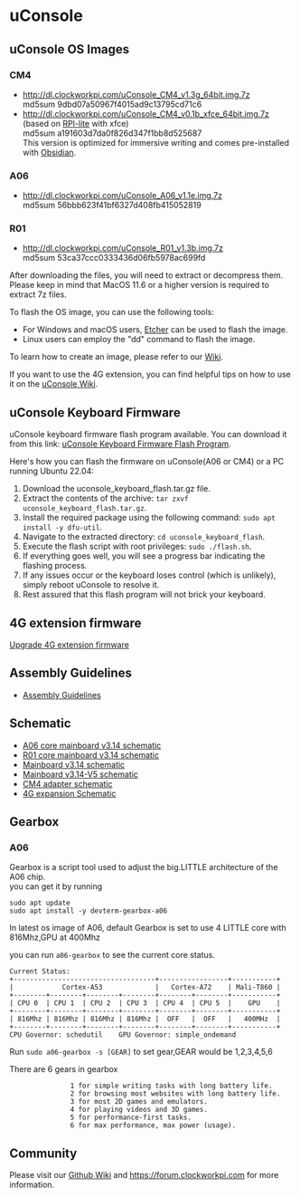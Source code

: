 # uConsole


## uConsole OS Images

### CM4 
* http://dl.clockworkpi.com/uConsole_CM4_v1.3g_64bit.img.7z   
md5sum 9dbd07a50967f4015ad9c13795cd71c6
* http://dl.clockworkpi.com/uConsole_CM4_v0.1b_xfce_64bit.img.7z  (based on [RPI-lite](https://downloads.raspberrypi.org/raspios_lite_armhf/images/raspios_lite_armhf-2023-05-03/2023-05-03-raspios-bullseye-armhf-lite.img.xz) with xfce)   
md5sum a191603d7da0f826d347f1bb8d525687  
 This version is optimized for immersive writing and comes pre-installed with [Obsidian](https://obsidian.md/).


### A06 
* http://dl.clockworkpi.com/uConsole_A06_v1.1e.img.7z  
md5sum 56bbb623f41bf6327d408fb415052819 
  
### R01
* http://dl.clockworkpi.com/uConsole_R01_v1.3b.img.7z  
md5sum 53ca37ccc0333436d06fb5978ac699fd  


After downloading the files, you will need to extract or decompress them. Please keep in mind that MacOS 11.6 or a higher version is required to extract 7z files.  
  
To flash the OS image, you can use the following tools:  
  
- For Windows and macOS users, [Etcher](https://etcher.balena.io/) can be used to flash the image.  
- Linux users can employ the "dd" command to flash the image.  

To learn how to create an image, please refer to our [Wiki](https://github.com/clockworkpi/uConsole/wiki).  

If you want to use the 4G extension, you can find helpful tips on how to use it on the [uConsole Wiki](https://github.com/clockworkpi/uConsole/wiki/How-to-use-the-4G-extension).

## uConsole Keyboard Firmware
uConsole keyboard firmware flash program available. You can download it from this link: [uConsole Keyboard Firmware Flash Program](https://github.com/clockworkpi/uConsole/raw/master/Bin/uconsole_keyboard_flash.tar.gz).

Here's how you can flash the firmware on uConsole(A06 or CM4) or a PC running Ubuntu 22.04:

1. Download the uconsole_keyboard_flash.tar.gz file.
2. Extract the contents of the archive: `tar zxvf uconsole_keyboard_flash.tar.gz`.
3. Install the required package using the following command: `sudo apt install -y dfu-util`.
4. Navigate to the extracted directory: `cd uconsole_keyboard_flash`.
5. Execute the flash script with root privileges: `sudo ./flash.sh`.
6. If everything goes well, you will see a progress bar indicating the flashing process.
7. If any issues occur or the keyboard loses control (which is unlikely), simply reboot uConsole to resolve it.
8. Rest assured that this flash program will not brick your keyboard.

## 4G extension firmware

[Upgrade 4G extension firmware](https://github.com/clockworkpi/uConsole/wiki/How-to-upgrade-4G-extension-firmware)  


## Assembly Guidelines

* [Assembly Guidelines](https://github.com/clockworkpi/uConsole/blob/master/Clockwork_uConsole_Assembly_Guidelines.pdf)  

## Schematic

* [A06 core mainboard v3.14 schematic](https://github.com/clockworkpi/uConsole/blob/master/clockwork_DevTerm_A06_Core_for_Mainboard_V3.14_Schematic.pdf)
* [R01 core mainboard v3.14 schematic](https://github.com/clockworkpi/uConsole/blob/master/clockwork_DevTerm_R01_Core_for_Mainboard_V3.14_Schematic.pdf)
* [Mainboard v3.14 schematic](https://github.com/clockworkpi/uConsole/blob/master/clockwork_Mainboard_V3.14_Schematic.pdf)  
* [Mainboard v3.14-V5 schematic](https://github.com/clockworkpi/uConsole/blob/master/clockwork_Mainboard_V3.14_V5_Schematic.pdf)  
* [CM4 adapter schematic](https://github.com/clockworkpi/uConsole/blob/master/clockwork_Adapter_CM4_Schematic.pdf)
* [4G expansion Schematic](https://github.com/clockworkpi/uConsole/blob/master/clockwork_UC_4G_Schematic.pdf)


## Gearbox 

### A06 
Gearbox is a script tool used to adjust the big.LITTLE architecture of the A06 chip.  
you can get it by running 
```
sudo apt update 
sudo apt install -y devterm-gearbox-a06
```

In latest os image of A06, default Gearbox is set to use 4 LITTLE core with 816Mhz,GPU at 400Mhz

you can run `a06-gearbox` to see the current core status.

```
Current Status:
+-----------------------------------+-----------------+-----------+
|            Cortex-A53             |   Cortex-A72    | Mali-T860 |
+--------+--------+--------+--------+--------+--------+-----------+
| CPU 0  | CPU 1  | CPU 2  | CPU 3  | CPU 4  | CPU 5  |    GPU    |
+--------+--------+--------+--------+--------+--------+-----------+
| 816Mhz | 816Mhz | 816Mhz | 816Mhz |  OFF   |  OFF   |   400MHz  |
+--------+--------+--------+--------+--------+--------+-----------+
CPU Governor: schedutil    GPU Governor: simple_ondemand
```

Run `sudo a06-gearbox -s [GEAR]` to set gear,GEAR would be 1,2,3,4,5,6

There are 6 gears in gearbox

```
               1 for simple writing tasks with long battery life.
               2 for browsing most websites with long battery life.
               3 for most 2D games and emulators.
               4 for playing videos and 3D games.
               5 for performance-first tasks.
               6 for max performance, max power (usage).

```



## Community
Please visit our [Github Wiki](https://github.com/clockworkpi/uConsole/wiki) and https://forum.clockworkpi.com for more information.


